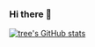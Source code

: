 ### Hi there 👋

<!--
**jara1998/jara1998** is a ✨ _special_ ✨ repository because its `README.md` (this file) appears on your GitHub profile.

Here are some ideas to get you started:

- 🔭 I’m currently working on ...
- 🌱 I’m currently learning ...
- 👯 I’m looking to collaborate on ...
- 🤔 I’m looking for help with ...
- 💬 Ask me about ...
- 📫 How to reach me: ...
- 😄 Pronouns: ...
- ⚡ Fun fact: ...
-->


[![tree's GitHub stats](https://github-readme-stats.vercel.app/api?username=jara1998&show_icons=true&theme=radical)](https://github.com/anuraghazra/github-readme-stats)
